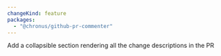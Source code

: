 ```yaml
---
changeKind: feature
packages:
  - "@chronus/github-pr-commenter"
---
```


Add a collapsible section rendering all the change descriptions in the PR


